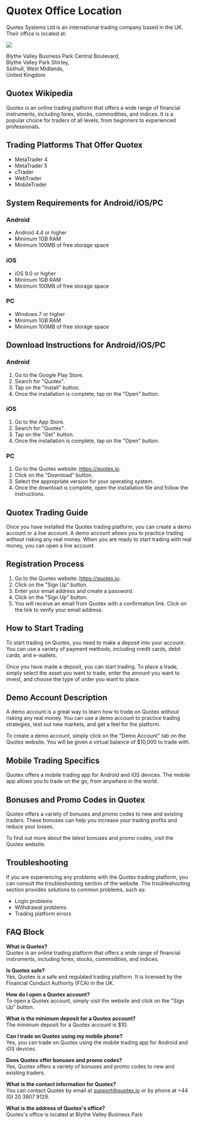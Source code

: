 # Quotex Office Location

Quotex Systems Ltd is an international trading company based in the UK.
Their office is located at:

[![](https://static.quotex.io/files/4_en/300_250.jpg)](https://traff.sbs/brokerqxlid)

Blythe Valley Business Park Central Boulevard,\
Blythe Valley Park Shirley,\
Solihull, West Midlands,\
United Kingdom

## Quotex Wikipedia

Quotex is an online trading platform that offers a wide range of
financial instruments, including forex, stocks, commodities, and
indices. It is a popular choice for traders of all levels, from
beginners to experienced professionals.

## Trading Platforms That Offer Quotex

-   MetaTrader 4
-   MetaTrader 5
-   cTrader
-   WebTrader
-   MobileTrader

## System Requirements for Android/iOS/PC

### Android

-   Android 4.4 or higher
-   Minimum 1GB RAM
-   Minimum 100MB of free storage space

### iOS

-   iOS 9.0 or higher
-   Minimum 1GB RAM
-   Minimum 100MB of free storage space

### PC

-   Windows 7 or higher
-   Minimum 1GB RAM
-   Minimum 100MB of free storage space

## Download Instructions for Android/iOS/PC

### Android

1.  Go to the Google Play Store.
2.  Search for "Quotex".
3.  Tap on the "Install" button.
4.  Once the installation is complete, tap on the "Open" button.

### iOS

1.  Go to the App Store.
2.  Search for "Quotex".
3.  Tap on the "Get" button.
4.  Once the installation is complete, tap on the "Open" button.

### PC

1.  Go to the Quotex website: https://quotex.io.
2.  Click on the "Download" button.
3.  Select the appropriate version for your operating system.
4.  Once the download is complete, open the installation file and follow
    the instructions.

## Quotex Trading Guide

Once you have installed the Quotex trading platform, you can create a
demo account or a live account. A demo account allows you to practice
trading without risking any real money. When you are ready to start
trading with real money, you can open a live account.

## Registration Process

1.  Go to the Quotex website: https://quotex.io.
2.  Click on the "Sign Up" button.
3.  Enter your email address and create a password.
4.  Click on the "Sign Up" button.
5.  You will receive an email from Quotex with a confirmation link.
    Click on the link to verify your email address.

## How to Start Trading

To start trading on Quotex, you need to make a deposit into your
account. You can use a variety of payment methods, including credit
cards, debit cards, and e-wallets.

Once you have made a deposit, you can start trading. To place a trade,
simply select the asset you want to trade, enter the amount you want to
invest, and choose the type of order you want to place.

## Demo Account Description

A demo account is a great way to learn how to trade on Quotex without
risking any real money. You can use a demo account to practice trading
strategies, test out new markets, and get a feel for the platform.

To create a demo account, simply click on the "Demo Account" tab
on the Quotex website. You will be given a virtual balance of \$10,000
to trade with.

## Mobile Trading Specifics

Quotex offers a mobile trading app for Android and iOS devices. The
mobile app allows you to trade on the go, from anywhere in the world.

## Bonuses and Promo Codes in Quotex

Quotex offers a variety of bonuses and promo codes to new and existing
traders. These bonuses can help you increase your trading profits and
reduce your losses.

To find out more about the latest bonuses and promo codes, visit the
Quotex website.

## Troubleshooting

If you are experiencing any problems with the Quotex trading platform,
you can consult the troubleshooting section of the website. The
troubleshooting section provides solutions to common problems, such as:

-   Login problems
-   Withdrawal problems
-   Trading platform errors

## FAQ Block

**What is Quotex?**\
Quotex is an online trading platform that offers a wide range of
financial instruments, including forex, stocks, commodities, and
indices.

**Is Quotex safe?**\
Yes, Quotex is a safe and regulated trading platform. It is licensed by
the Financial Conduct Authority (FCA) in the UK.

**How do I open a Quotex account?**\
To open a Quotex account, simply visit the website and click on the
"Sign Up" button.

**What is the minimum deposit for a Quotex account?**\
The minimum deposit for a Quotex account is \$10.

**Can I trade on Quotex using my mobile phone?**\
Yes, you can trade on Quotex using the mobile trading app for Android
and iOS devices.

**Does Quotex offer bonuses and promo codes?**\
Yes, Quotex offers a variety of bonuses and promo codes to new and
existing traders.

**What is the contact information for Quotex?**\
You can contact Quotex by email at support@quotex.io or by phone at +44
(0) 20 3807 9129.

**What is the address of Quotex\'s office?**\
Quotex\'s office is located at Blythe Valley Business Park

